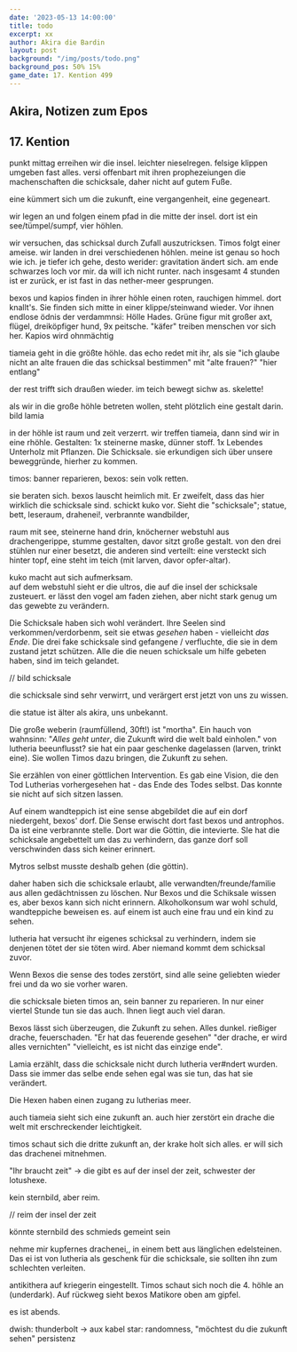 ```yaml
---
date: '2023-05-13 14:00:00'
title: todo
excerpt: xx
author: Akira die Bardin
layout: post
background: "/img/posts/todo.png"
background_pos: 50% 15%
game_date: 17. Kention 499
---
```


<div class="rhyme">
  <blockquote>

  </blockquote>
</div>

## Akira, Notizen zum Epos

## 17. Kention

punkt mittag erreihen wir die insel. leichter nieselregen. felsige klippen umgeben fast alles.
versi offenbart mit ihren prophezeiungen die machenschaften die schicksale, daher nicht auf gutem Fuße.

eine kümmert sich um die zukunft, eine vergangenheit, eine gegeneart.

wir legen an und folgen einem pfad in die mitte der insel. dort ist ein see/tümpel/sumpf, vier höhlen.

wir versuchen, das schicksal durch Zufall auszutricksen. Timos folgt einer ameise. wir landen in drei verschiedenen höhlen. meine ist genau so hoch wie ich. je tiefer ich gehe, desto werider: gravitation ändert sich. am ende schwarzes loch vor mir. da will ich nicht runter. nach insgesamt 4 stunden ist er zurück, er ist fast in das nether-meer gesprungen.

bexos und kapios finden in ihrer höhle einen roten, rauchigen himmel. dort knallt's.
Sie finden sich mitte in einer klippe/steinwand wieder. Vor ihnen endlose ödnis der verdammnsi: Hölle Hades. Grüne figur mit großer axt, flügel, dreiköpfiger hund, 9x peitsche. "käfer" treiben menschen vor sich her.
Kapios wird ohnmächtig 

tiameia geht in die größte höhle. das echo redet mit ihr, als sie "ich glaube nicht an alte frauen die das schicksal bestimmen" mit "alte frauen?" "hier entlang"

der rest trifft sich draußen wieder. im teich bewegt sichw as. skelette!

als wir in die große höhle betreten wollen, steht plötzlich eine gestalt darin.
bild lamia

in der höhle ist raum und zeit verzerrt. wir treffen tiameia, dann sind wir in eine rhöhle. Gestalten: 1x steinerne maske, dünner stoff. 1x Lebendes Unterholz mit Pflanzen. Die Schicksale. sie erkundigen sich über unsere beweggründe, hierher zu kommen.

timos: banner reparieren, bexos: sein volk retten.

sie beraten sich. bexos lauscht heimlich mit. Er zweifelt, dass das hier wirklich die schicksale sind. schickt kuko vor. Sieht die "schicksale"; statue, bett, leseraum, drahenei!, verbrannte wandbilder, 

raum mit see, steinerne hand drin, knöcherner webstuhl aus drachengerippe, stumme gestalten, davor sitzt große gestalt. von den drei stühlen nur einer besetzt, die anderen sind verteilt: eine versteckt sich hinter topf, eine steht im teich (mit larven, davor opfer-altar). 

kuko macht aut sich aufmerksam.  
auf dem webstuhl sieht er die ultros, die auf die insel der schicksale zusteuert. er lässt den vogel am faden ziehen, aber nicht stark genug um das gewebte zu verändern.

Die Schicksale haben sich wohl verändert. Ihre Seelen sind verkommen/verdorbenm, seit sie etwas _gesehen_ haben - vielleicht _das Ende_. Die drei fake schicksale sind gefangene / verfluchte, die sie in dem zustand jetzt schützen. 
Alle die die neuen schicksale um hilfe gebeten haben, sind im teich gelandet.

// bild schicksale

die schicksale sind sehr verwirrt, und verärgert erst jetzt von uns zu wissen. 

die statue ist älter als akira, uns unbekannt.

Die große weberin (raumfüllend, 30ft!) ist "mortha". Ein hauch von wahnsinn: "_Alles geht unter_, die Zukunft wird die welt bald einholen."
von lutheria beeunflusst? sie hat ein paar geschenke dagelassen (larven, trinkt eine). Sie wollen Timos dazu bringen, die Zukunft zu sehen.

Sie erzählen von einer göttlichen Intervention. Es gab eine Vision, die den Tod Lutherias vorhergesehen hat - das Ende des Todes selbst. Das konnte sie nicht auf sich sitzen lassen.

Auf einem wandteppich ist eine sense abgebildet die auf ein dorf niedergeht, bexos' dorf. Die Sense erwischt dort fast bexos und antrophos. Da ist eine verbrannte stelle.
Dort war die Göttin, die intevierte. SIe hat die schicksale angebettelt um das zu verhindern, das ganze dorf soll verschwinden dass sich keiner erinnert.

Mytros selbst musste deshalb gehen (die göttin).

daher haben sich die schicksale erlaubt, alle verwandten/freunde/familie aus allen gedächtnissen zu löschen. Nur Bexos und die Schiksale wissen es, aber bexos kann sich nicht erinnern. Alkoholkonsum war wohl schuld, wandteppiche beweisen es. auf einem ist auch eine frau und ein kind zu sehen.

lutheria hat versucht ihr eigenes schicksal zu verhindern, indem sie denjenen tötet der sie töten wird. Aber niemand kommt dem schicksal zuvor.

Wenn Bexos die sense des todes zerstört, sind alle seine geliebten wieder frei und da wo sie vorher waren.

die schicksale bieten timos an, sein banner zu reparieren. In nur einer viertel Stunde tun sie das auch. Ihnen liegt auch viel daran.

Bexos lässt sich überzeugen, die Zukunft zu sehen. Alles dunkel. rießiger drache, feuerschaden. 
"Er hat das feuerende gesehen" "der drache, er wird alles vernichten" "vielleicht, es ist nicht das einzige ende".

Lamia erzählt, dass die schicksale nicht durch lutheria ver#ndert wurden. Dass sie immer das selbe ende sehen egal was sie tun, das hat sie verändert.

Die Hexen haben einen zugang zu lutherias meer. 

auch tiameia sieht sich eine zukunft an. auch hier zerstört ein drache die welt mit erschreckender leichtigkeit. 

timos schaut sich die dritte zukunft an, der krake holt sich alles. er will sich das drachenei mitnehmen.

"Ihr braucht zeit" -> die gibt es auf der insel der zeit, schwester der lotushexe.

kein sternbild, aber reim.

// reim der insel der zeit

könnte sternbild des schmieds gemeint sein

nehme mir kupfernes drachenei,, in einem bett aus länglichen edelsteinen. Das ei ist von lutheria als geschenk für die schicksale, sie sollten ihn zum schlechten verleiten.

antikithera auf kriegerin eingestellt. Timos schaut sich noch die 4. höhle an (underdark). Auf rückweg sieht bexos Matikore oben am gipfel.

es ist abends.

dwish: thunderbolt -> aux kabel
star: randomness, "möchtest du die zukunft sehen" persistenz


<!--
wir haben companions: https://docs.google.com/document/d/1ecRhZrYZRwu27wDNc-pTEF_OdaFvHtIIgzu1iEV3yVI/edit#
Die Amazonen sind mit der Halbinsel Aresia in Verbindung, 
der Minotaure Zakroth der Wahnsinnige will seine Volksgenossen in Mytros befreien.
pythor und ein grüner drache hängen zusammen, haben wir in telamok gehört
Narsus für viele aresianer ein spielzeug der königin.
-->
